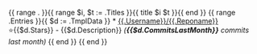{{ range . }}{{ range $i, $t := .Titles }}{{ title $i $t }}{{ end }}
{{ range .Entries }}{{ $d := .TmplData }}  * [{{.Username}}/{{.Reponame}}](https://github.com/{{.Username}}/{{.Reponame}}) :star:{{$d.Stars}} - {{$d.Description}} *(**{{$d.CommitsLastMonth}}** commits last month)*
{{ end }}
{{ end }}
